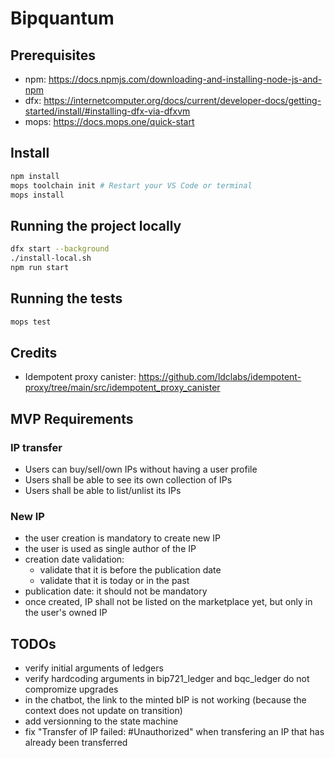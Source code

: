 # Bipquantum

## Prerequisites

- npm: https://docs.npmjs.com/downloading-and-installing-node-js-and-npm
- dfx: https://internetcomputer.org/docs/current/developer-docs/getting-started/install/#installing-dfx-via-dfxvm
- mops: https://docs.mops.one/quick-start

## Install
```bash
npm install
mops toolchain init # Restart your VS Code or terminal
mops install
```

## Running the project locally

```bash
dfx start --background
./install-local.sh
npm run start
```

## Running the tests

```bash
mops test
```

## Credits
- Idempotent proxy canister: https://github.com/ldclabs/idempotent-proxy/tree/main/src/idempotent_proxy_canister

## MVP Requirements

### IP transfer
- Users can buy/sell/own IPs without having a user profile
- Users shall be able to see its own collection of IPs
- Users shall be able to list/unlist its IPs

### New IP
- the user creation is mandatory to create new IP
- the user is used as single author of the IP
- creation date validation: 
    - validate that it is before the publication date
    - validate that it is today or in the past
- publication date: it should not be mandatory
- once created, IP shall not be listed on the marketplace yet, but only in the user's owned IP

## TODOs
- verify initial arguments of ledgers
- verify hardcoding arguments in bip721_ledger and bqc_ledger do not compromize upgrades
- in the chatbot, the link to the minted bIP is not working (because the context does not update on transition)
- add versionning to the state machine
- fix "Transfer of IP failed: #Unauthorized" when transfering an IP that has already been transferred